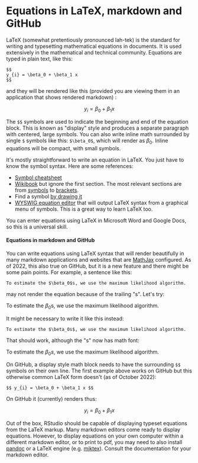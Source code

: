 # Equations in LaTeX, markdown and GitHub
LaTeX (somewhat pretentiously pronounced lah-tek) is the standard for writing and typesetting mathematical equations in documents. It is used extensively in the mathematical and technical community. Equations are typed in plain text, like this:

```
$$
y_{i} = \beta_0 + \beta_1 x
$$
```

and they will be rendered like this (provided you are viewing them in an application that shows rendered markdown) :

$$
y_{i} = \beta_0 + \beta_1 x
$$

The `$$` symbols are used to indicate the beginning and end of the equation block. This is known as "display" style and produces a separate paragraph with centered, large symbols. You can also write inline math surrounded by single `$` symbols like this: `$\beta_0$`, which will render as $\beta_0$. Inline equations will be compact, with small symbols.

It's mostly straightforward to write an equation in LaTeX. You just have to know the symbol syntax. Here are some references:

* [Symbol cheatsheet](https://kapeli.com/cheat_sheets/LaTeX_Math_Symbols.docset/Contents/Resources/Documents/index)
* [Wikibook](https://en.wikibooks.org/wiki/LaTeX/Mathematics) but ignore the first section. The most relevant sections are from [symbols](https://en.wikibooks.org/wiki/LaTeX/Mathematics#Symbols) to [brackets](https://en.wikibooks.org/wiki/LaTeX/Mathematics#Brackets,_braces_and_delimiters).
* Find a symbol [by drawing it](http://detexify.kirelabs.org/classify.html)
* [WYSWIG equation editor](https://editor.codecogs.com/) that will output LaTeX syntax from a graphical menu of symbols. This is a great way to learn LaTeX too.

You can enter equations using LaTeX in Microsoft Word and Google Docs, so this is a universal skill.

#### Equations in markdown and GitHub

You can write equations using LaTeX syntax that will render beautifully in many markdown applications and websites that are [MathJax](https://www.mathjax.org/) configured. As of 2022, this also true on GitHub, but it is a new feature and there might be some pain points. For example, a sentence like this:
```
To estimate the $\beta_0$s, we use the maximum likelihood algorithm.
```
may not render the equation because of the trailing "s". Let's try:

To estimate the $\beta_0$s, we use the maximum likelihood algorithm.

It might be necessary to write it like this instead:
```
To estimate the $\beta_0s$, we use the maximum likelihood algorithm.
```
That should work, although the "s" now has math font:

To estimate the $\beta_0s$, we use the maximum likelihood algorithm.

On GitHub, a display style math block needs to have the surrounding `$$` symbols on their own line. The first example above works on GitHub but this otherwise common LaTeX form doesn't (as of October 2022):
```
$$ y_{i} = \beta_0 + \beta_1 x $$
```
On GitHub it (currently) renders thus:

$$ y_{i} = \beta_0 + \beta_1 x $$



Out of the box, RStudio should be capable of displaying typeset equations from the LaTeX markup. Many markdown editors come ready to display equations. However, to display equations on your own computer within a different markdown editor, or to print to pdf, you may need to also install [pandoc](https://pandoc.org/installing.html) or a LaTeX engine (e.g. [miktex](https://miktex.org/)). Consult the documentation for your markdown editor.